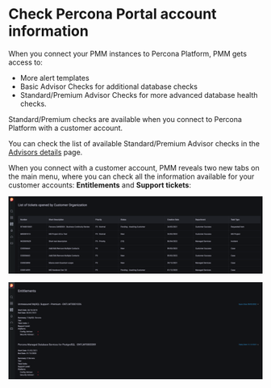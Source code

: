 # Check Percona Portal account information

When you connect your PMM instances to Percona Platform, PMM gets access to:

-  More alert templates
-  Basic Advisor Checks for additional database checks
-  Standard/Premium Advisor Checks for more advanced database health checks.

Standard/Premium checks are available when you connect to Percona Platform with a customer account.

You can check the list of available Standard/Premium Advisor checks in the [Advisors details](../get-started/advisors-details.md) page.

When you connect with a customer account, PMM  reveals two new tabs on the main menu, where you can check all the information available for your customer accounts:  **Entitlements** and **Support tickets**:

![!image](../_images/CustomerTickets.png)

![!image](../_images/CustomerEntitlements.png)
